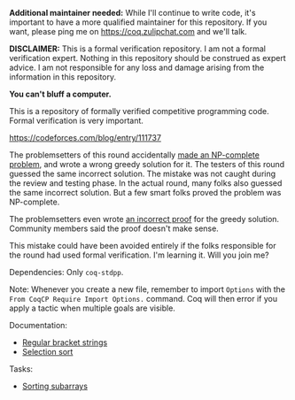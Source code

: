 
**Additional maintainer needed:** While I'll continue to write code, it's important to have a more qualified maintainer for this repository. If you want, please ping me on https://coq.zulipchat.com and we'll talk.

**DISCLAIMER:** This is a formal verification repository. I am not a formal verification expert. Nothing in this repository should be construed as expert advice. I am not responsible for any loss and damage arising from the information in this repository.

**You can't bluff a computer.**

This is a repository of formally verified competitive programming code. Formal verification is very important.

https://codeforces.com/blog/entry/111737

The problemsetters of this round accidentally [made an NP-complete problem](https://web.archive.org/web/20230125221257/https://codeforces.com/contest/1780/problem/C), and wrote a wrong greedy solution for it. The testers of this round guessed the same incorrect solution. The mistake was not caught during the review and testing phase. In the actual round, many folks also guessed the same incorrect solution. But a few smart folks proved the problem was NP-complete.

The problemsetters even wrote [an incorrect proof](https://codeforces.com/blog/entry/111737?#comment-996084) for the greedy solution. Community members said the proof doesn't make sense.

This mistake could have been avoided entirely if the folks responsible for the round had used formal verification. I'm learning it. Will you join me?

Dependencies: Only `coq-stdpp`.

Note: Whenever you create a new file, remember to import `Options` with the `From CoqCP Require Import Options.` command. Coq will then error if you apply a tactic when multiple goals are visible.

Documentation:

- [Regular bracket strings](docs/RegularBracketString.md)
- [Selection sort](docs/SelectionSort.md)

Tasks:

- [Sorting subarrays](docs/SortingSubarrays.md)
